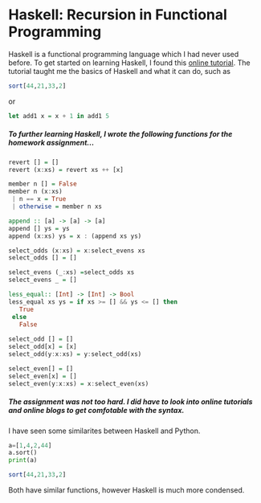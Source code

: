 # Haskell: Recursion in Functional Programming

Haskell is a functional programming language which I had never used before. 
To get started on learning Haskell, I found this [online tutorial](http://tryhaskell.org/). The tutorial taught me the basics of Haskell and what it can do, such as

```Haskell
sort[44,21,33,2]
```
or 
```Haskell
let add1 x = x + 1 in add1 5
```

##### To further learning Haskell, I wrote the following functions for the homework assignment...
```Haskell
revert [] = []
revert (x:xs) = revert xs ++ [x]

member n [] = False
member n (x:xs)
 | n == x = True
 | otherwise = member n xs

append :: [a] -> [a] -> [a]
append [] ys = ys
append (x:xs) ys = x : (append xs ys)

select_odds (x:xs) = x:select_evens xs
select_odds [] = []

select_evens (_:xs) =select_odds xs
select_evens _ = []

less_equal:: [Int] -> [Int] -> Bool
less_equal xs ys = if xs >= [] && ys <= [] then
   True
 else 
   False
   
select_odd [] = []
select_odd[x] = [x]
select_odd(y:x:xs) = y:select_odd(xs)

select_even[] = []
select_even[x] = []
select_even(y:x:xs) = x:select_even(xs)
```

##### The assignment was not too hard. I did have to look into online tutorials and online blogs to get comfotable with the syntax.

I have seen some similarites between Haskell and Python. 
```python
a=[1,4,2,44]
a.sort()
print(a)
```
```Haskell
sort[44,21,33,2]
```
Both have similar functions, however Haskell is much more condensed. 

